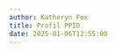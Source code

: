 ```yaml
---
author: Katheryn Fox
title: Profil PPID
date: 2025-01-06T12:55:00
---
```

<script>
const profilPPID = [
    {
        icon: '/icon/tentang-ppid.png',
        title: 'Tentang PPID',
        type: 'link',
        link: '/ms-profil-ppid/tentang-ppid'
    },
    {
        icon: '/icon/tugas-dan-wewenang-ppid.png', 
        title: 'Tugas dan Wewenang',
        type: 'link',
        link: '/ms-profil-ppid/tugas-dan-wewenang'
    },
    {
        icon: '/icon/visi-dan-misi-ppid.png',
        title: 'Visi dan Misi',
        type: 'link', 
        link: '/ms-profil-ppid/visi-dan-misi'
    },
    {
        icon: '/icon/maklumat-pelayanan-ppid.png',
        title: 'Maklumat Pelayanan',
        type: 'modal',
        link: '/images/maklumat-pelayanan-ppid.png'
    },
    {
        icon: '/icon/struktur-organisasi-ppid.png',
        title: 'Struktur Organisasi',
        type: 'modal',
        link: '/images/struktur-organisasi-ppid.png'
    }
];

function renderSections() {
    const container = document.querySelector('.container-menu');
    profilPPID.forEach(section => {
        const div = document.createElement('div');
        div.className = 'flex flex-col items-center menu-container';
        
        const content = section.type === 'modal' 
            ? `<div onclick="openImgModal('${section.link}')" class="bg-customGreen rounded-xl p-2 menu-item transition-all duration-300 cursor-pointer" 
                style="z-index: 5; width: 100px; height: 100px; overflow: hidden; opacity: 0.8; display: flex; justify-content: center; align-items: center;">
                <img src="${section.icon}" alt="${section.title}" class="h-4/5 max-h-full w-auto object-contain">
               </div>`
            : `<a href="${section.link}" class="bg-customGreen rounded-xl p-2 menu-item transition-all duration-300 cursor-pointer" 
                style="z-index: 5; width: 100px; height: 100px; overflow: hidden; opacity: 0.8; display: flex; justify-content: center; align-items: center;">
                <img src="${section.icon}" alt="${section.title}" class="h-4/5 max-h-full w-auto object-contain">
               </a>`;
               
        div.innerHTML = `
            ${content}
            <p class="text-base text-black text-center w-full mt-2">${section.title}</p>
        `;
        
        container.appendChild(div);
    });
}

document.addEventListener('DOMContentLoaded', renderSections);
</script>

<style>
.menu-container:hover .menu-item {
    transform: scale(1.1);
    opacity: 1;
    box-shadow: 0 4px 8px rgba(0,0,0,0.2);
}

.menu-container:hover .menu-title {
    font-weight: bold;
    color: #2F855A;
}

.container-menu {
    display: grid;
    grid-template-rows: auto auto;
    justify-content: center;
    gap: 2rem;
}

@media (min-width: 768px) {
    .container-menu {
        grid-template-rows: auto;
    }
    
    .container-menu > div:nth-last-child(-n+2) {
        grid-column: span 1;
        transform: translateX(50%);
    }
}

@media (max-width: 767px) {
    .container-menu {
        grid-template-columns: repeat(2, 1fr);
        gap: 1rem;
    }
    
    .container-menu > div {
        transform: none !important;
    }
}
</style>

<div class="container container-menu px-4 md:px-32 gap-2 mx-auto grid grid-cols-2 md:grid-cols-3 max-w-4xl">
</div>